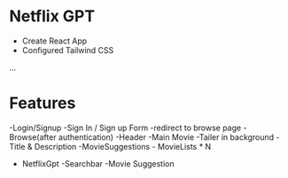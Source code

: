 # Netflix GPT

- Create React App
- Configured Tailwind CSS



...
# Features
-Login/Signup 
  -Sign In / Sign up Form
  -redirect to browse page
-Browse(after authentication)
  -Header
  -Main Movie
    -Tailer in background
    -Title & Description
    -MovieSuggestions
     - MovieLists * N
- NetflixGpt
    -Searchbar
    -Movie Suggestion